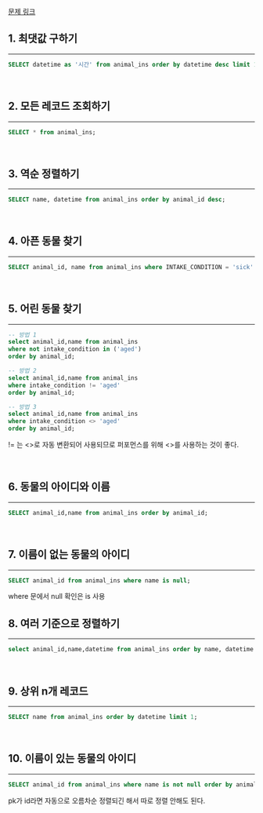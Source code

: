 [문제 링크](https://programmers.co.kr/learn/challenges?tab=all_challenges)

## 1. 최댓값 구하기
---
```sql
SELECT datetime as '시간' from animal_ins order by datetime desc limit 1
```
<br>


## 2. 모든 레코드 조회하기
---
```sql
SELECT * from animal_ins;
```
<br>

## 3. 역순 정렬하기
---
```sql
SELECT name, datetime from animal_ins order by animal_id desc;
```
<br>

## 4. 아픈 동물 찾기
---
```sql
SELECT animal_id, name from animal_ins where INTAKE_CONDITION = 'sick' order by animal_id ;
```
<br>

## 5. 어린 동물 찾기
---
```sql
-- 방법 1
select animal_id,name from animal_ins 
where not intake_condition in ('aged')
order by animal_id;

-- 방법 2
select animal_id,name from animal_ins 
where intake_condition != 'aged'
order by animal_id;

-- 방법 3
select animal_id,name from animal_ins 
where intake_condition <> 'aged'
order by animal_id;
```
!= 는 <>로 자동 변환되어 사용되므로 퍼포먼스를 위해 <>를 사용하는 것이 좋다.

<br>

## 6. 동물의 아이디와 이름
---
```sql
SELECT animal_id,name from animal_ins order by animal_id;
```
<br>

## 7. 이름이 없는 동물의 아이디
---
```sql
SELECT animal_id from animal_ins where name is null;
```
where 문에서 null 확인은 is 사용
<br>

## 8. 여러 기준으로 정렬하기
---
```sql
select animal_id,name,datetime from animal_ins order by name, datetime desc;
```
<br>

## 9. 상위 n개 레코드
---
```sql
SELECT name from animal_ins order by datetime limit 1;
```
<br>

## 10. 이름이 있는 동물의 아이디
---
```sql
SELECT animal_id from animal_ins where name is not null order by animal_id;
```
pk가 id라면 자동으로 오름차순 정렬되긴 해서 따로 정렬 안해도 된다.
<br>




